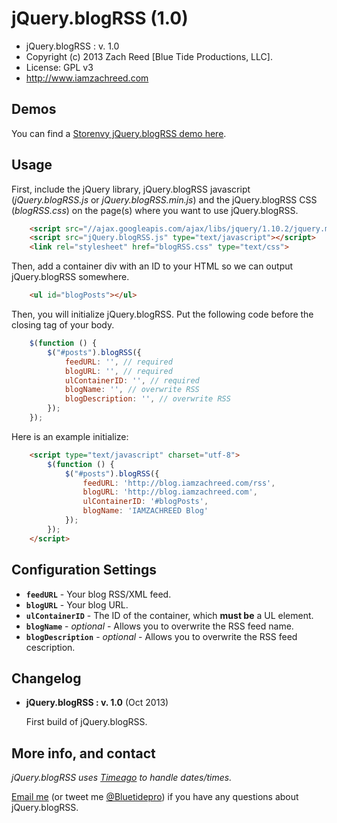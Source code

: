 # jQuery.blogRSS (1.0)

* jQuery.blogRSS : v. 1.0
* Copyright (c) 2013 Zach Reed [Blue Tide Productions, LLC].
* License: GPL v3
* http://www.iamzachreed.com

## Demos

You can find a [Storenvy jQuery.blogRSS demo here](http://bluetidetest.storenvy.com/).

## Usage

First, include the jQuery library, jQuery.blogRSS javascript (<em>jQuery.blogRSS.js</em> or <em>jQuery.blogRSS.min.js</em>) and the jQuery.blogRSS CSS (<em>blogRSS.css</em>) on the page(s) where you want to use jQuery.blogRSS.

```html
	<script src="//ajax.googleapis.com/ajax/libs/jquery/1.10.2/jquery.min.js"></script>
	<script src="jQuery.blogRSS.js" type="text/javascript"></script>
	<link rel="stylesheet" href="blogRSS.css" type="text/css">
```

Then, add a container div with an ID to your HTML so we can output jQuery.blogRSS somewhere.

```html
	<ul id="blogPosts"></ul>
```

Then, you will initialize jQuery.blogRSS. Put the following code before the closing tag of your body.

```js
	$(function () {
		$("#posts").blogRSS({
			feedURL: '', // required
			blogURL: '', // required
			ulContainerID: '', // required
			blogName: '', // overwrite RSS
			blogDescription: '', // overwrite RSS
		});
	});
```

Here is an example initialize:

```html
	<script type="text/javascript" charset="utf-8">
		$(function () {
			$("#posts").blogRSS({
				feedURL: 'http://blog.iamzachreed.com/rss',
				blogURL: 'http://blog.iamzachreed.com',
				ulContainerID: '#blogPosts',
				blogName: 'IAMZACHREED Blog'
			});
		});
	</script>
```

## Configuration Settings

*   **`feedURL`** - Your blog RSS/XML feed.
*   **`blogURL`** - Your blog URL.
*   **`ulContainerID`** - The ID of the container, which **must be** a UL element.
*   **`blogName`** - *optional* - Allows you to overwrite the RSS feed name.
*   **`blogDescription`** - *optional* - Allows you to overwrite the RSS feed cescription.

## Changelog

*   **jQuery.blogRSS : v. 1.0** (Oct 2013)

    First build of jQuery.blogRSS.

## More info, and contact
 *jQuery.blogRSS uses [Timeago](http://timeago.yarp.com/) to handle dates/times.*

[Email me](mailto:zreed@bluetideproductions.com) (or tweet me [@Bluetidepro](https://twitter.com/#!/bluetidepro)) if you have any questions about jQuery.blogRSS.